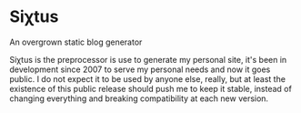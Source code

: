 # Siχtus

An overgrown static blog generator

Siχtus is the preprocessor is use to generate my personal site, it's been in
development since 2007 to serve my personal needs and now it goes public. I do
not expect it to be used by anyone else, really, but at least the existence of
this public release should push me to keep it stable, instead of changing
everything and breaking compatibility at each new version.
